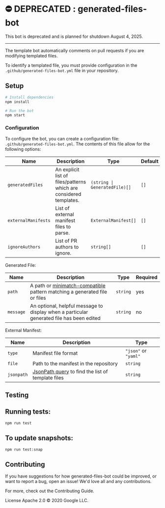# ⛔️ DEPRECATED : generated-files-bot

This bot is deprecated and is planned for shutdown August 4, 2025.

---

The template bot automatically comments on pull requests if you are modifying templated files.

To identify a templated file, you must provide configuration in the `.github/generated-files-bot.yml` file in your repository.

## Setup

```sh
# Install dependencies
npm install

# Run the bot
npm start
```

### Configuration

To configure the bot, you can create a configuration file:
`.github/generated-files-bot.yml`. The contents of this file allow for the following
options:

| Name                | Description                                                        | Type                          | Default |
| ------------------- | ------------------------------------------------------------------ | ----------------------------- | ------- |
| `generatedFiles`    | An explicit list of files/patterns which are considered templates. | `(string \| GeneratedFile)[]` | `[]`    |
| `externalManifests` | List of external manifest files to parse.                          | `ExternalManifest[]`          | `[]`    |
| `ignoreAuthors`     | List of PR authors to ignore.                                      | `string[]`                    | `[]`    |

Generated File:

| Name      | Description                                                                                                          | Type     | Required |
| --------- | -------------------------------------------------------------------------------------------------------------------- | -------- | -------- |
| `path`    | A path or [minimatch-compatible](https://www.npmjs.com/package/minimatch) pattern matching a generated file or files | `string` | yes      |
| `message` | An optional, helpful message to display when a particular generated file has been edited                             | `string` | no       |

External Manifest:

| Name       | Description                                                                                  | Type                 |
| ---------- | -------------------------------------------------------------------------------------------- | -------------------- |
| `type`     | Manifest file format                                                                         | `"json"` or `"yaml"` |
| `file`     | Path to the manifest in the repository                                                       | `string`             |
| `jsonpath` | [JsonPath query](https://goessner.net/articles/JsonPath/) to find the list of template files | `string`             |

## Testing

## Running tests:

`npm run test`

## To update snapshots:

`npm run test:snap`

## Contributing

If you have suggestions for how generated-files-bot could be improved, or want to report a bug, open an issue! We'd love all and any contributions.

For more, check out the Contributing Guide.

License
Apache 2.0 © 2020 Google LLC.
